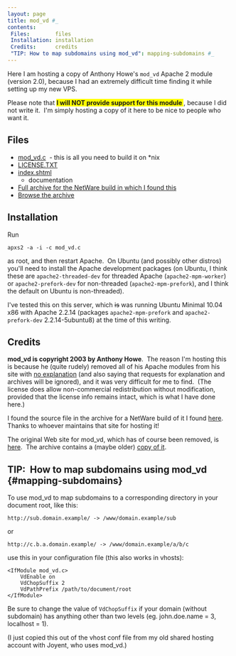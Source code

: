 ```yaml
---
layout: page
title: mod_vd #_
contents:
 Files:        files
 Installation: installation
 Credits:      credits
 "TIP: How to map subdomains using mod_vd": mapping-subdomains #_
---
```


Here I am hosting a copy of Anthony Howe's `mod_vd` Apache 2 module
(version 2.0), because I had an extremely difficult time finding it while
setting up my new VPS.

Please note that
**<span style="background-color: #ffff00;">
 I will NOT provide support for this module
</span>**, because I did not write it.  I'm simply hosting a copy of it here
to be nice to people who want it.

## Files

* [mod_vd.c](https://uploads.s.zeid.me/mod_vd-2.0/mod_vd.c)
  - this is all you need to build it on &#x2a;nix
* [LICENSE.TXT](https://uploads.s.zeid.me/mod_vd-2.0/LICENSE.TXT)
* [index.shtml](https://uploads.s.zeid.me/mod_vd-2.0/index.shtml)
  - documentation
* [Full archive for the NetWare build in which I found this](https://uploads.s.zeid.me/mod_vd-2.0-2.2.10-nw.zip)
* [Browse the archive](https://uploads.srwz.us/mod_vd-2.0/)

## Installation

Run

    apxs2 -a -i -c mod_vd.c

as root, and then restart Apache.  On Ubuntu (and possibly other distros)
you'll need to install the Apache development packages (on Ubuntu, I think
these are `apache2-threaded-dev` for threaded Apache (`apache2-mpm-worker`)
or `apache2-prefork-dev` for non-threaded (`apache2-mpm-prefork`), and I think
the default on Ubuntu is non-threaded).

I've tested this on this server, which <del>is</del> was running
Ubuntu Minimal 10.04 x86 with Apache 2.2.14 (packages `apache2-mpm-prefork`
and `apache2-prefork-dev` 2.2.14-5ubuntu8) at the time of this writing.

## Credits

**mod_vd is copyright 2003 by Anthony Howe**.  The reason I'm hosting this
is because he (quite rudely) removed all of his Apache modules from his site
with [no explanation](http://www.snert.com/Software/apache.html) (and also saying
that requests for explanation and archives will be ignored), and it was very
difficult for me to find.  (The license does allow non-commercial redistribution
without modification, provided that the license info remains intact, which is what
I have done here.)

I found the source file in the archive for a NetWare build of it I found
[here](http://www.gknw.de/development/apache/httpd-2.2/netware/modules/mod_vd-2.0-2.2.10-nw.zip).  Thanks to whoever maintains that site for hosting it!

The original Web site for mod_vd, which has of course been removed, is
[here](http://www.snert.com/Software/mod_vd/index.shtml).  The archive contains
a (maybe older) [copy of it](https://uploads.s.zeid.me/mod_vd-2.0/index.shtml).

## TIP:  How to map subdomains using mod_vd {#mapping-subdomains}
To use mod_vd to map subdomains to a corresponding directory in your document
root, like this:

    http://sub.domain.example/ -> /www/domain.example/sub

or

    http://c.b.a.domain.example/ -> /www/domain.example/a/b/c

use this in your configuration file (this also works in vhosts):

    <IfModule mod_vd.c>
        VdEnable on
        VdChopSuffix 2
        VdPathPrefix /path/to/document/root
    </IfModule>

Be sure to change the value of `VdChopSuffix` if your domain (without subdomain)
has anything other than two levels (eg. john.doe.name = 3, localhost = 1).

(I just copied this out of the vhost conf file from my old shared hosting account
with Joyent, who uses mod_vd.)
